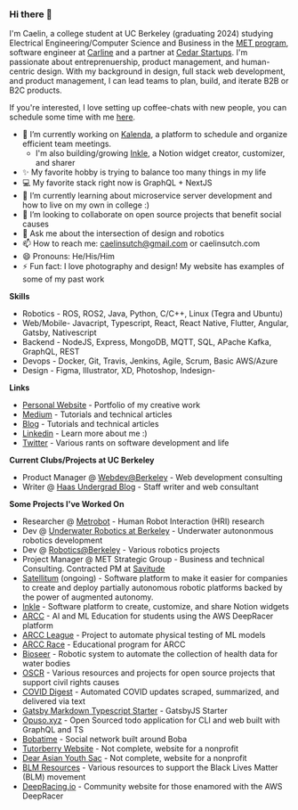 ### Hi there 👋

I'm Caelin, a college student at UC Berkeley (graduating 2024) studying Electrical Engineering/Computer Science and Business in the [MET program](https://met.berkeley.edu/), software engineer at [Carline](http://getcarline.com/) and a partner at [Cedar Startups](https://www.cedarstartups.com/). I'm passionate about entreprenuership, product management, and human-centric design. With my background in design, full stack web development, and product management, I can lead teams to plan, build, and iterate B2B or B2C products. 

If you're interested, I love setting up coffee-chats with new people, you can schedule some time with me [here](https://calendly.com/caelinsutch/15min?back=1&month=2020-12).

- 🔭 I’m currently working on [Kalenda](http://kalenda.io/), a platform to schedule and organize efficient team meetings. 
  - I'm also building/growing [Inkle](https://inkle.xyz), a Notion widget creator, customizer, and sharer 
- ✨ My favorite hobby is trying to balance too many things in my life
- 💻 My favorite stack right now is GraphQL + NextJS
- 🌱 I’m currently learning about microservice server development and how to live on my own in college :)
- 👯 I’m looking to collaborate on open source projects that benefit social causes
- 💬 Ask me about the intersection of design and robotics
- 📫 How to reach me: caelinsutch@gmail.com or caelinsutch.com
- 😄 Pronouns: He/His/Him
- ⚡ Fun fact: I love photography and design! My website has examples of some of my past work

**Skills**
- Robotics - ROS, ROS2, Java, Python, C/C++, Linux (Tegra and Ubuntu)
- Web/Mobile- Javacript, Typescript, React, React Native, Flutter, Angular, Gatsby, Nativescript
- Backend - NodeJS, Express, MongoDB, MQTT, SQL, APache Kafka, GraphQL, REST
- Devops - Docker, Git, Travis, Jenkins, Agile, Scrum, Basic AWS/Azure
- Design - Figma, Illustrator, XD, Photoshop, Indesign- 

**Links**
- [Personal Website](https://caelinsutch.com) - Portfolio of my creative work
- [Medium](https://medium.com/@caelinsutch) - Tutorials and technical articles
- [Blog](https://cometcode.io) - Tutorials and technical articles
- [Linkedin](https://linkedin.com/in/caelinsutch/) - Learn more about me :)
- [Twitter](https://twitter.com/caelin_sutch) - Various rants on software development and life

**Current Clubs/Projects at UC Berkeley**
- Product Manager @ [Webdev@Berkeley](https://webatberkeley.org/) - Web development consulting
- Writer @ [Haas Undergrad Blog](https://haasundergrad.wordpress.com/) - Staff writer and web consultant

**Some Projects I've Worked On**
- Researcher @ [Metrobot](https://github.com/metrobot-research) - Human Robot Interaction (HRI) research
- Dev @ [Underwater Robotics at Berkeley](https://urobotics.berkeley.edu/) - Underwater autononmous robotics development
- Dev @ [Robotics@Berkeley](https://rab.berkeley.edu/) - Various robotics projects
- Project Manager @ MET Strategic Group - Business and technical Consulting. Contracted PM at [Savitude](https://www.savitude.com/)
- [Satellitum](https://satellitum.io) (ongoing) - Software platform to make it easier for companies to create and deploy partially autonomous robotic platforms backed by the power of augmented autonomy.
- [Inkle](https://inkle.xyz/) - Software platform to create, customize, and share Notion widgets
- [ARCC](https://arcc.ai/) - AI and ML Education for students using the AWS DeepRacer platform
- [ARCC League](https://league.arcc.ai/) - Project to automate physical testing of ML models
- [ARCC Race](https://race.arcc.ai/) - Educational program for ARCC
- [Bioseer](https://issuu.com/caelinsutch/docs/bioseer_tech_report) - Robotic system to automate the collection of health data for water bodies
- [OSCR](https://opensourceforcivilrights.com/) - Various resources and projects for open source projects that support civil rights causes
- [COVID Digest](https://covid-digest.com/) - Automated COVID updates scraped, summarized, and delivered via text
- [Gatsby Markdown Typescript Starter](https://gatsby-typescript-markdown-starter.vercel.app/) - GatsbyJS Starter
- [Opuso.xyz](https://github.com/opuso-xyz) - Open Sourced todo application for CLI and web built with GraphQL and TS
- [Bobatime](https://bobati.me/) - Social network built around Boba
- [Tutorberry Website](https://tutorberry.vercel.app/) - Not complete, website for a nonprofit
- [Dear Asian Youth Sac](https://dear-asian-youth-landing.vercel.app/) - Not complete, website for a nonprofit
- [BLM Resources](https://caelinsutch.github.io/blm-resources/) - Various resources to support the Black Lives Matter (BLM) movement
- [DeepRacing.io](https://deepracing.io/) - Community website for those enamored with the AWS DeepRacer
